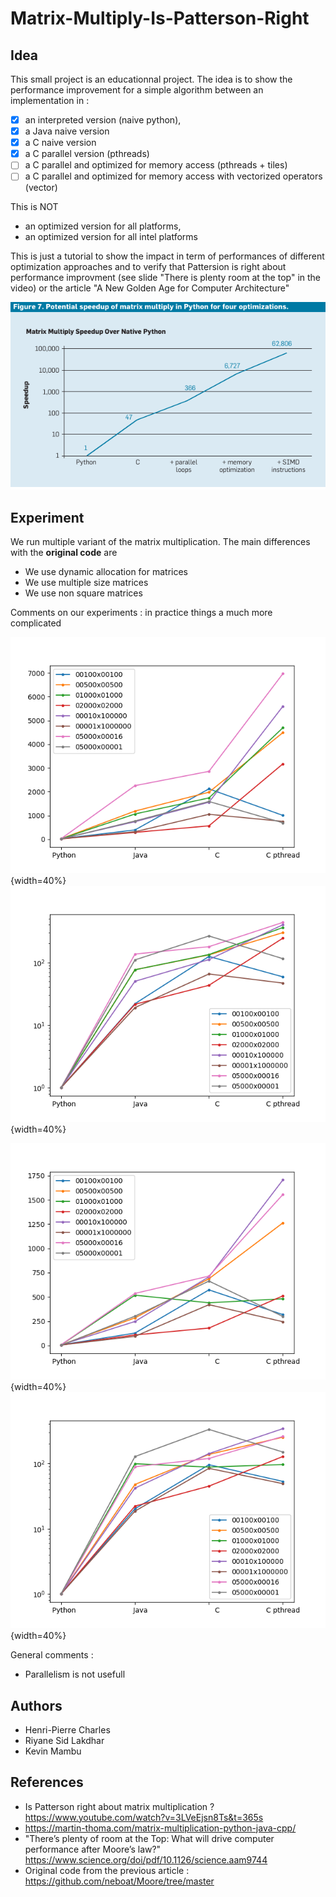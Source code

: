 # Matrix-Multiply-Is-Patterson-Right

## Idea ##

This small project is an educationnal project. The idea is to show the
performance improvement for a simple algorithm between an
implementation in :

* [x] an interpreted version (naive python),
* [x] a Java naive version
* [x] a C naive version
* [x] a C parallel version (pthreads)
* [ ] a C parallel and optimized for memory access (pthreads + tiles)
* [ ] a C parallel and optimized for memory access with vectorized operators (vector)

This is NOT
* an optimized version for all platforms,
* an optimized version for all intel platforms

This is just a tutorial to show the impact in term of performances of
different optimization approaches and to verify that Pattersion is
right about performance improvment (see slide "There is plenty room at
the top" in the video) or the article "A New Golden Age for Computer Architecture"

![Original plot from Hennessy & Pattersson/Leiserson](PotentialSpeedup.png)

## Experiment

We run multiple variant of the matrix multiplication. The main differences with the __original code__ are
* We use dynamic allocation for matrices
* We use multiple size matrices
* We use non square matrices


Comments on our experiments : in practice things a much more complicated

![GFLOPS measurement on an Intel i5-8500 processor](results/LOGFILE.i5-8500.data-GFLOPS.png "GFLOPS on Intel i5-8500"){width=40%}
![Speedup measurement on an Intel i5-8500 processor](results/LOGFILE.i5-8500.data-speedup.png "Speedup on Intel i5-8500"){width=40%}

![GFLOPS  measurement on an Intel i7-8665U processor](results/LOGFILE.i7-8665U.data-GFLOPS.png "GFLOPS / Intel i7-8665U"){width=40%}
![Speedup measurement on an Intel i7-8665U processor](results/LOGFILE.i7-8665U.data-speedup.png "Speedup / Intel i7-8665U"){width=40%}

General comments :
* Parallelism is not usefull

## Authors ##

* Henri-Pierre Charles
* Riyane Sid Lakdhar
* Kevin Mambu

## References ##

* Is Patterson right about matrix multiplication ? https://www.youtube.com/watch?v=3LVeEjsn8Ts&t=365s
* https://martin-thoma.com/matrix-multiplication-python-java-cpp/
* "There’s plenty of room at the Top: What will drive
computer performance after Moore’s law?" https://www.science.org/doi/pdf/10.1126/science.aam9744
* Original code from the previous article : https://github.com/neboat/Moore/tree/master